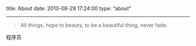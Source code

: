 title: About
date: 2013-08-29 17:24:00
type: “about”

---

>All things, hope to beauty, to be a beautiful thing, never fade.

程序员





